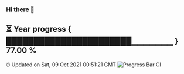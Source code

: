 ### Hi there 👋
⏳ Year progress { ███████████████████████▁▁▁▁▁▁▁ } 77.00 %
---
⏰ Updated on Sat, 09 Oct 2021 00:51:21 GMT
![Progress Bar CI](https://github.com/liununu/liununu/workflows/Progress%20Bar%20CI/badge.svg)
